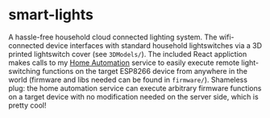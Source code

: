 # smart-lights
A hassle-free household cloud connected lighting system. The wifi-connected device interfaces with standard household lightswitches via a 3D printed lightswitch cover (see `3DModels/`). The included React appliction makes calls to my [Home Automation](https://github.com/suyashkumar/home-automation) service to easily execute remote light-switching functions on the target ESP8266 device from anywhere in the world (firmware and libs needed can be found in `firmware/`). Shameless plug: the home automation service can execute arbitrary firmware functions on a target device with no modification needed on the server side, which is pretty cool!

